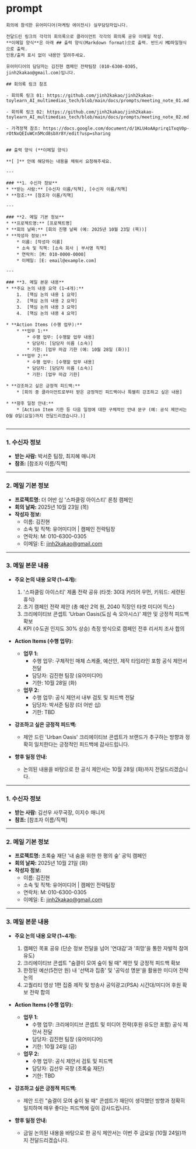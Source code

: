 # prompt

```
회의에 참석한 유어미디어(마케팅 에이전시) 실무담당자입니다.

전달드린 링크의 각각의 회의록으로 클라이언트 각각의 회의록 공유 이메일 작성.
**이메일 양식**은 아래 ## 출력 양식(Markdown format)으로 출력. 반드시 MD파일형식으로 출력.
인용/출처 표시 없이 내용만 알려주세요.

유어미디어의 담당자는 김진현 캠페인 전략팀장 (010-6300-0305, jinh2kakao@gmail.com)입니다.

## 회의록 링크 참조

- 회의록 링크 01: https://github.com/jinh2kakao/jinh2kakao-toylearn_AI_multimedias_tech/blob/main/docs/prompts/meeting_note_01.md

- 회의록 링크 02: https://github.com/jinh2kakao/jinh2kakao-toylearn_AI_multimedias_tech/blob/main/docs/prompts/meeting_note_02.md

- 가격정책 참조: https://docs.google.com/document/d/1KLU4oAAprirq1TxqV0p-rOtNxQEIuWCn5Mcd8sbXr8Y/edit?usp=sharing


## 출력 양식 (**이메일 양식)

**[ ]** 안에 해당하는 내용을 채워서 요청해주세요.

---

### **1. 수신자 정보**
* **받는 사람:** [수신자 이름/직책], [수신자 이름/직책]
* **참조:** [참조자 이름/직책]

---

### **2. 메일 기본 정보**
* **프로젝트명:** [프로젝트명]
* **회의 날짜:** [회의 진행 날짜 (예: 2025년 10월 23일 (목))]
* **작성자 정보:**
    * 이름: [작성자 이름]
    * 소속 및 직책: [소속 회사 | 부서명 직책]
    * 연락처: [M: 010-0000-0000]
    * 이메일: [E: email@example.com]

---

### **3. 메일 본문 내용**
* **주요 논의 내용 요약 (1~4개):**
    1.  [핵심 논의 내용 1 요약]
    2.  [핵심 논의 내용 2 요약]
    3.  [핵심 논의 내용 3 요약]
    4.  [핵심 논의 내용 4 요약]

* **Action Items (수행 업무):**
    * **업무 1:**
        * 수행 업무: [수행할 업무 내용]
        * 담당자: [담당자 이름 (소속)]
        * 기한: [업무 마감 기한 (예: 10월 28일 (화))]
    * **업무 2:**
        * 수행 업무: [수행할 업무 내용]
        * 담당자: [담당자 이름 (소속)]
        * 기한: [업무 마감 기한]

* **강조하고 싶은 긍정적 피드백:**
    * [회의 중 클라이언트로부터 받은 긍정적인 피드백이나 특별히 강조하고 싶은 내용]

* **향후 일정 안내:**
    * [Action Item 기한 등 다음 일정에 대한 구체적인 안내 문구 (예: 공식 제안서는 O월 O일(요일)까지 전달드리겠습니다.)]


```

---

### **1. 수신자 정보**
* **받는 사람:** 박서준 팀장, 최지혜 매니저
* **참조:** [참조자 이름/직책]

---

### **2. 메일 기본 정보**
* **프로젝트명:** 더 어반 십 '스파클링 아이스티' 론칭 캠페인
* **회의 날짜:** 2025년 10월 23일 (목)
* **작성자 정보:**
    * 이름: 김진현
    * 소속 및 직책: 유어미디어 | 캠페인 전략팀장
    * 연락처: M: 010-6300-0305
    * 이메일: E: jinh2kakao@gmail.com

---

### **3. 메일 본문 내용**
* **주요 논의 내용 요약 (1~4개):**
    1.  '스파클링 아이스티' 제품 전략 공유 (타겟: 30대 커리어 우먼, 키워드: 세련된 휴식)
    2.  초기 캠페인 전략 제안 (총 예산 2억 원, 2040 직장인 타겟 미디어 믹스)
    3.  크리에이티브 콘셉트 'Urban Oasis(도심 속 오아시스)' 제안 및 긍정적 피드백 확보
    4.  KPI (수도권 인지도 30% 상승) 측정 방식으로 캠페인 전후 리서치 조사 합의

* **Action Items (수행 업무):**
    * **업무 1:**
        * 수행 업무: 구체적인 매체 스케줄, 예산안, 제작 타임라인 포함 공식 제안서 전달
        * 담당자: 김진현 팀장 (유어미디어)
        * 기한: 10월 28일 (화)
    * **업무 2:**
        * 수행 업무: 공식 제안서 내부 검토 및 피드백 전달
        * 담당자: 박서준 팀장 (더 어반 십)
        * 기한: TBD

* **강조하고 싶은 긍정적 피드백:**
    * 제안 드린 'Urban Oasis' 크리에이티브 콘셉트가 브랜드가 추구하는 방향과 정확히 일치한다는 긍정적인 피드백에 감사드립니다.

* **향후 일정 안내:**
    * 논의된 내용을 바탕으로 한 공식 제안서는 10월 28일 (화)까지 전달드리겠습니다.

---

### **1. 수신자 정보**
* **받는 사람:** 김선우 사무국장, 이지수 매니저
* **참조:** [참조자 이름/직책]

---

### **2. 메일 기본 정보**
* **프로젝트명:** 초록숲 재단 '내 숨을 위한 한 평의 숲' 공익 캠페인
* **회의 날짜:** 2025년 10월 21일 (화)
* **작성자 정보:**
    * 이름: 김진현
    * 소속 및 직책: 유어미디어 | 캠페인 전략팀장
    * 연락처: M: 010-6300-0305
    * 이메일: E: jinh2kakao@gmail.com

---

### **3. 메일 본문 내용**
* **주요 논의 내용 요약 (1~4개):**
    1.  캠페인 목표 공유 (단순 정보 전달을 넘어 '연대감'과 '희망'을 통한 자발적 참여 유도)
    2.  크리에이티브 콘셉트 "숨결이 모여 숲이 될 때" 제안 및 긍정적 피드백 확보
    3.  한정된 예산(5천만 원) 내 '선택과 집중' 및 '공익성 명분'을 활용한 미디어 전략 논의
    4.  고퀄리티 영상 1편 집중 제작 및 방송사 공익광고(PSA) 시간대/미디어 후원 확보 전략 합의

* **Action Items (수행 업무):**
    * **업무 1:**
        * 수행 업무: 크리에이티브 콘셉트 및 미디어 전략(후원 유도안 포함) 공식 제안서 전달
        * 담당자: 김진현 팀장 (유어미디어)
        * 기한: 10월 24일 (금)
    * **업무 2:**
        * 수행 업무: 공식 제안서 검토 및 피드백
        * 담당자: 김선우 국장 (초록숲 재단)
        * 기한: TBD

* **강조하고 싶은 긍정적 피드백:**
    * 제안 드린 "숨결이 모여 숲이 될 때" 콘셉트가 재단이 생각했던 방향과 정확히 일치하며 매우 좋다는 피드백에 깊이 감사드립니다.

* **향후 일정 안내:**
    * 금일 논의된 내용을 바탕으로 한 공식 제안서는 이번 주 금요일 (10월 24일)까지 전달드리겠습니다.